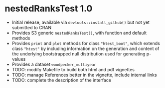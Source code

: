 # nestedRanksTest 1.0


* Initial release, available via `devtools::install_github()` but not yet 
  submitted to CRAN
* Provides S3 generic `nestedRanksTest()`, with function and default methods
* Provides `print` and `plot` methods for class `"htest_boot"`, which extends 
  class `"htest"` by including information on the generation and content of the 
  underlying bootstrapped null distribution used for generating p-values
* Provides a dataset `woodpecker_multiyear`
* TODO: modify Makefile to build both html and pdf vignettes
* TODO: manage References better in the vignette, include internal links
* TODO: complete the description of the interface
